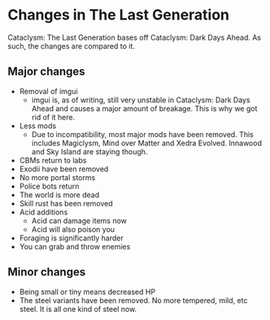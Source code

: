 # Changes in The Last Generation

Cataclysm: The Last Generation bases off Cataclysm: Dark Days Ahead. As such, the changes are compared to it.

## Major changes

- Removal of imgui
  - imgui is, as of writing, still very unstable in Cataclysm: Dark Days Ahead and causes a major amount of breakage. This is why we got rid of it here.
- Less mods
  - Due to incompatibility, most major mods have been removed. This includes Magiclysm, Mind over Matter and Xedra Evolved. Innawood and Sky Island are staying though.
- CBMs return to labs
- Exodii have been removed
- No more portal storms
- Police bots return
- The world is more dead
- Skill rust has been removed
- Acid additions
  - Acid can damage items now
  - Acid will also poison you
- Foraging is significantly harder
- You can grab and throw enemies

## Minor changes

- Being small or tiny means decreased HP
- The steel variants have been removed. No more tempered, mild, etc steel. It is all one kind of steel now.
